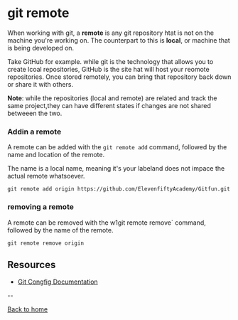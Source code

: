 # git remote

When working with git, a **remote** is any git repository htat is not on the machine you're working on. The counterpart to this is **local**, or machine that is being developed on. 

Take GitHub for example. while git is the technology that allows you to create lcoal repositories, GitHub is the site hat will host your reomote repositories. Once stored remotely, you can bring that repository back down or share it with others.

**Note**: while the repositories (local and remote) are related and track the same project,they can have different states if changes are not shared betweeen the two. 

### Addin a remote

A remote can be added with the `git remote add` command, followed by the name and location of the remote.

The name is a local name, meaning it's your labeland does not impace the actual remote whatsoever. 

```
git remote add origin https://github.com/ElevenfiftyAcademy/Gitfun.git
```

### removing a remote

A remote can be removed with the w1git remote remove` command, followed by the name of the remote.

```
git remote remove origin
```

## Resources 

- [Git Congfig Documentation](https://git-scm.com/docs/git-remote)

--

[Back to home](../)